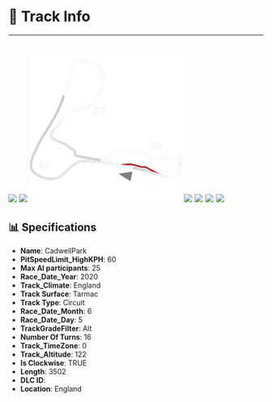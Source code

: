 # 🏁 Track Info

---
![](image_1.jpg)
![](image_2.jpg)
![](image_3.jpg)
![](image_4.jpg)
![](image_5.jpg)
![](image_6.jpg)
![](image_7.jpg)
---

## 📊 Specifications

- **Name**: CadwellPark
- **PitSpeedLimit_HighKPH**: 60
- **Max AI participants**: 25
- **Race_Date_Year**: 2020
- **Track_Climate**: England
- **Track Surface**: Tarmac
- **Track Type**: Circuit
- **Race_Date_Month**: 6
- **Race_Date_Day**: 5
- **TrackGradeFilter**: Alt
- **Number Of Turns**: 16
- **Track_TimeZone**: 0
- **Track_Altitude**: 122
- **Is Clockwise**: TRUE
- **Length**: 3502
- **DLC ID**: 
- **Location**: England
